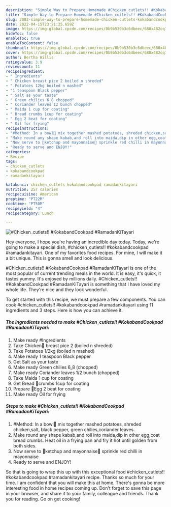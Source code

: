 ```yaml
---
description: "Simple Way to Prepare Homemade #Chicken_cutlets!! #KokabandCookpad #RamadanKiTayari"
title: "Simple Way to Prepare Homemade #Chicken_cutlets!! #KokabandCookpad #RamadanKiTayari"
slug: 2002-simple-way-to-prepare-homemade-chicken-cutlets-kokabandcookpad-ramadankitayari
date: 2022-04-15T23:21:25.659Z
image: https://img-global.cpcdn.com/recipes/0b9b530b3c6dbeec/680x482cq70/chicken_cutlets-kokabandcookpad-ramadankitayari-recipe-main-photo.jpg
hideToc: false
enableToc: true
enableTocContent: false
thumbnail: https://img-global.cpcdn.com/recipes/0b9b530b3c6dbeec/680x482cq70/chicken_cutlets-kokabandcookpad-ramadankitayari-recipe-main-photo.jpg
cover: https://img-global.cpcdn.com/recipes/0b9b530b3c6dbeec/680x482cq70/chicken_cutlets-kokabandcookpad-ramadankitayari-recipe-main-photo.jpg
author: Bertha Willis
ratingvalue: 3.9
reviewcount: 11
recipeingredient:
- " Ingredients"
- " Chicken breast pice 2 boiled n shreded"
- " Potatoes 12kg boiled n mashed"
- "1 teaspoon Black pepper"
- " Salt as your taste"
- " Green chilies 6_8 chopped"
- " Coriander leaves 12 bunch chopped"
- " Maida 1 cup for coating"
- " Bread crumbs 1cup for coating"
- " Egg 2 beat for coating"
- " Oil for frying"
recipeinstructions:
- "#Method: In a bowl🍚 mix together mashed potatoes, shreded chicken,salt, black pepper, green chilies,coriander leaves."
- "Make round any shape kabab,and roll into maida,dip in other egg,coat bread crumbs. Heat oil in a frying pan and fry it hot until golden from both sides."
- "Now serve to 🍅ketchup and mayonnaise🍚 sprinkle red chilli in mayonnaise"
- "Ready to serve and ENJOY!"
categories:
- Recipe
tags:
- chicken_cutlets
- kokabandcookpad
- ramadankitayari

katakunci: chicken_cutlets kokabandcookpad ramadankitayari 
nutrition: 257 calories
recipecuisine: American
preptime: "PT22M"
cooktime: "PT50M"
recipeyield: "4"
recipecategory: Lunch

---
```



![#Chicken_cutlets!! #KokabandCookpad #RamadanKiTayari](https://img-global.cpcdn.com/recipes/0b9b530b3c6dbeec/680x482cq70/chicken_cutlets-kokabandcookpad-ramadankitayari-recipe-main-photo.jpg)

Hey everyone, I hope you're having an incredible day today. Today, we're going to make a special dish, #chicken_cutlets!! #kokabandcookpad #ramadankitayari. One of my favorites food recipes. For mine, I will make it a bit unique. This is gonna smell and look delicious.



#Chicken_cutlets!! #KokabandCookpad #RamadanKiTayari is one of the most popular of current trending meals in the world. It is easy, it's quick, it tastes yummy. It's enjoyed by millions daily. #Chicken_cutlets!! #KokabandCookpad #RamadanKiTayari is something that I have loved my whole life. They're nice and they look wonderful.


To get started with this recipe, we must prepare a few components. You can cook #chicken_cutlets!! #kokabandcookpad #ramadankitayari using 11 ingredients and 3 steps. Here is how you can achieve it.

<!--inarticleads1-->

##### The ingredients needed to make #Chicken_cutlets!! #KokabandCookpad #RamadanKiTayari:

1. Make ready  #Ingredients
1. Take  Chicken🐔 breast pice 2 (boiled n shreded)
1. Take  Potatoes 1/2kg (boiled n mashed)
1. Make ready 1 teaspoon Black pepper
1. Get  Salt as your taste
1. Make ready  Green chilies 6_8 (chopped)
1. Make ready  Coriander leaves 1/2 bunch (chopped)
1. Take  Maida 1 cup for coating
1. Get  Bread 🍞crumbs 1cup for coating
1. Prepare  🍳Egg 2 beat for coating
1. Make ready  Oil for frying




<!--inarticleads2-->

##### Steps to make #Chicken_cutlets!! #KokabandCookpad #RamadanKiTayari:

1. #Method: In a bowl🍚 mix together mashed potatoes, shreded chicken,salt, black pepper, green chilies,coriander leaves.
1. Make round any shape kabab,and roll into maida,dip in other egg,coat bread crumbs. Heat oil in a frying pan and fry it hot until golden from both sides.
1. Now serve to 🍅ketchup and mayonnaise🍚 sprinkle red chilli in mayonnaise
1. Ready to serve and ENJOY!



So that is going to wrap this up with this exceptional food #chicken_cutlets!! #kokabandcookpad #ramadankitayari recipe. Thanks so much for your time. I am confident that you will make this at home. There's gonna be more interesting food in home recipes coming up. Don't forget to save this page in your browser, and share it to your family, colleague and friends. Thank you for reading. Go on get cooking!
